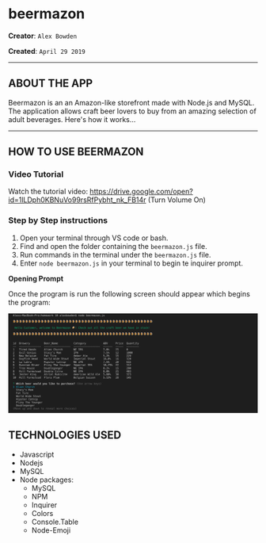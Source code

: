 # beermazon

**Creator**: `Alex Bowden`

**Created**: `April 29 2019`

- - -

## ABOUT THE APP
Beermazon is an an Amazon-like storefront made with Node.js and MySQL. The application allows craft beer lovers to buy from an amazing selection of adult beverages. Here's how it works...

- - -
## HOW TO USE BEERMAZON

### **Video Tutorial**

Watch the tutorial video: https://drive.google.com/open?id=1lLDph0KBNuVo99rsRfPybht_nk_FB14r (Turn Volume On)

### **Step by Step instructions**

1. Open your terminal through VS code or bash.
2. Find and open the folder containing the `beermazon.js` file. 
3. Run commands in the terminal under the `beermazon.js` file. 
4. Enter `node beermazon.js` in your terminal to begin te inquirer prompt.

**Opening Prompt**
    
Once the program is run the following screen should appear which begins the program:

![Results](screenshots/beermazon.png)

## TECHNOLOGIES USED
* Javascript
* Nodejs
* MySQL
* Node packages:
    * MySQL
    * NPM
    * Inquirer
    * Colors
    * Console.Table
    * Node-Emoji

